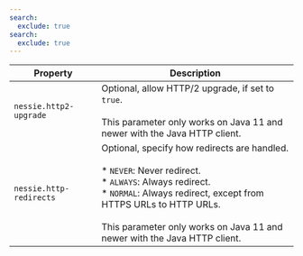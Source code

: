 ```yaml
---
search:
  exclude: true
search:
  exclude: true
---
```

<!--start-->

| Property | Description |
|----------|-------------|
| `nessie.http2-upgrade` | Optional, allow HTTP/2 upgrade, if set to `true`. <br><br>This parameter only works on Java 11 and newer with the Java HTTP client. |
| `nessie.http-redirects` | Optional, specify how redirects are handled. <br><br> * `NEVER`: Never redirect.    <br> * `ALWAYS`: Always redirect.    <br> * `NORMAL`: Always redirect, except from HTTPS URLs to HTTP URLs.  <br><br>This parameter only works on Java 11 and newer with the Java HTTP client. |
